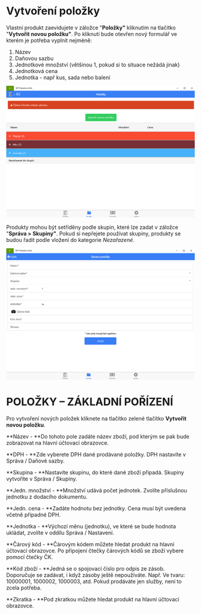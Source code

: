# Vytvoření položky

Vlastní produkt zaevidujete v záložce "**Položky"** kliknutím na tlačítko "**Vytvořit novou položku"**. Po kliknutí bude otevřen nový formulář ve kterém je potřeba vyplnit nejméně:

1. Název
2. Daňovou sazbu
3. Jednotkové množství \(většinou 1, pokud si to situace nežádá jinak\)
4. Jednotková cena
5. Jednotka - např kus, sada nebo balení

![](img/items.png)

Produkty mohou být setříděny podle skupin, které lze zadat v záložce "**Správa &gt; Skupiny"**. Pokud si nepřejete používat skupiny, produkty se budou řadit podle vložení do kategorie _Nezařazené_.

![](img/itemsAdjusting.png)

# POLOŽKY – ZÁKLADNÍ POŘÍZENÍ

Pro vytvoření nových položek kliknete na tlačítko zelené tlačítko **Vytvořit novou položku**.

**Název - **Do tohoto pole zadáte název zboží, pod kterým se pak bude zobrazovat na hlavní účtovací obrazovce.

**DPH - **Zde vyberete DPH dané prodávané položky. DPH nastavíte v Správa / Daňové sazby.

**Skupina - **Nastavíte skupinu, do které dané zboží připadá. Skupiny vytvoříte v Správa / Skupiny.

**Jedn. množství - **Množství udává počet jednotek. Zvolíte příslušnou jednotku z dodacího dokumentu.

**Jedn. cena - **Zadáte hodnotu bez jednotky. Cena musí být uvedena včetně případné DPH.

**Jednotka - **Výchozí měnu \(jednotku\), ve které se bude hodnota ukládat, zvolíte v oddílu Správa / Nastavení.

**Čárový kód - **Čárovým kódem můžete hledat produkt na hlavní účtovací obrazovce. Po připojení čtečky čárových kódů se zboží vybere pomocí čtečky ČK.

**Kód zboží - **Jedná se o spojovací číslo pro odpis ze zásob. Doporučuje se zadávat, i když zásoby ještě nepoužíváte. Např. Ve tvaru: 10000001, 1000002, 1000003, atd. Pokud prodáváte jen služby, není to zcela potřeba.

**Zkratka - **Pod zkratkou můžete hledat produkt na hlavní účtovací obrazovce.


